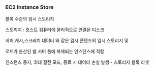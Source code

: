 ### EC2 Instance Store

블록 수준의 임시 스토리지

스토리지 : 호스트 컴퓨터에 물리적으로 연결된 디스크

버퍼,캐시,스크래치 데이터 와 같은 임시 콘텐츠의 임시 스토리지 및

로드가 분산된 웹 서버 풀에 복제되는 인스턴스에 적합

인스턴스 중지, 최대 절전 모드, 종료 시 데이터 손실 발생 -  스토리지 블록 리셋





